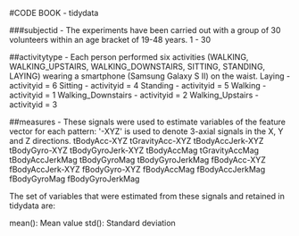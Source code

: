 #CODE BOOK - tidydata

###subjectid - The experiments have been carried out with a group of 30 volunteers within an age bracket of 19-48 years.
  1 - 30 
 
##activitytype - Each person performed six activities (WALKING, WALKING_UPSTAIRS, WALKING_DOWNSTAIRS, SITTING, STANDING, LAYING) wearing a smartphone (Samsung Galaxy S II) on the waist.
  Laying - activityid = 6
  Sitting - activityid = 4
  Standing - activityid = 5
  Walking - activityid = 1
  Walking_Downstairs - activityid = 2
  Walking_Upstairs - activityid = 3 

##measures - These signals were used to estimate variables of the feature vector for each pattern: '-XYZ' is used to denote 3-axial signals in the X, Y and Z directions.
  tBodyAcc-XYZ
  tGravityAcc-XYZ
  tBodyAccJerk-XYZ
  tBodyGyro-XYZ
  tBodyGyroJerk-XYZ
  tBodyAccMag
  tGravityAccMag
  tBodyAccJerkMag
  tBodyGyroMag
  tBodyGyroJerkMag
  fBodyAcc-XYZ
  fBodyAccJerk-XYZ
  fBodyGyro-XYZ
  fBodyAccMag
  fBodyAccJerkMag
  fBodyGyroMag
  fBodyGyroJerkMag
  
  The set of variables that were estimated from these signals and retained in tidydata are: 
  
  mean(): Mean value
  std(): Standard deviation
